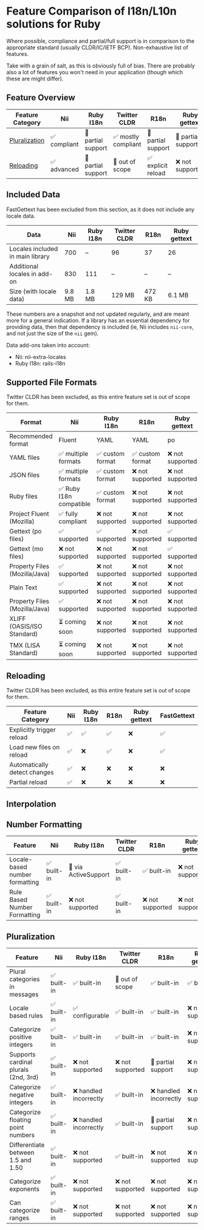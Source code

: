# Feature Comparison of I18n/L10n solutions for Ruby

Where possible, compliance and partial/full support is in comparison to the appropriate standard (usually CLDR/IC/IETF BCP).
Non-exhaustive list of features.

Take with a grain of salt, as this is obviously full of bias. There are probably also a lot of features you won't need in your application (though which these are might differ).

## Feature Overview

 Feature Category                | Nii               | Ruby I18n             | Twitter CLDR        | R18n               | Ruby gettext      | FastGettext
---------------------------------|-------------------|-----------------------|---------------------|--------------------|-------------------|------------
 [Pluralization](#pluralization) | ✅ compliant      | 🚧 partial support     | ✅ mostly compliant | 🚧 partial support | 🚧 partial support | 🚧 partial support
 [Reloading](#reloading)         | ✅ advanced       | 🚧 partial support     | 🚫 out of scope     | ✅ explicit reload | ❌ not supported   | ✅ explicit reload 

## Included Data

FastGettext has been excluded from this section, as it does not include any locale data.

 Data                             | Nii               | Ruby I18n       | Twitter CLDR        | R18n               | Ruby gettext
----------------------------------|-------------------|-----------------|---------------------|--------------------|----------------
 Locales included in main library | 700               | –               | 96                  | 37                 | 26
 Additional locales in add-on     | 830               | 111             | –                   | –                  | –
 Size (with locale data)          | 9.8 MB            | 1.8 MB          | 129 MB              | 472 KB             | 6.1 MB

These numbers are a snapshot and not updated regularly, and are meant more for a general indication. If a library has an essential dependency for providing data, then that dependency is included (ie, Nii includes `nii-core`, and not just the size of the `nii` gem).

Data add-ons taken into account:
* Nii: nii-extra-locales
* Ruby I18n: rails-i18n

## Supported File Formats

Twitter CLDR has been excluded, as this entire feature set is out of scope for them.

 Format                          | Nii                      | Ruby I18n             | R18n                | Ruby gettext       | FastGettext
---------------------------------|--------------------------|-----------------------|---------------------|--------------------|-------------------
 Recommended format              | Fluent                   | YAML                  | YAML                | po                 | mo
 YAML files                      | ✅ multiple formats      | ✅ custom format       | ✅ custom format    | ❌ not supported   | ✅ custom format
 JSON files                      | ✅ multiple formats      | ✅ custom format       | ❌ not supported    | ❌ not supported   | ❌ not supported
 Ruby files                      | ✅ Ruby I18n compatible  | ✅ custom format       | ❌ not supported    | ❌ not supported   | ❌ not supported
 Project Fluent (Mozilla)        | ✅ fully compliant       | ❌ not supported       | ❌ not supported    | ❌ not supported   | ❌ not supported
 Gettext (po files)              | ✅ supported             | ✅ supported           | ❌ not supported    | ✅ supported       | ✅ supported
 Gettext (mo files)              | ❌ not supported         | ❌ not supported       | ❌ not supported    | ✅ supported       | ✅ supported
 Property Files (Mozilla/Java)   | ✅ supported             | ❌ not supported       | ❌ not supported    | ❌ not supported   | ❌ not supported
 Plain Text                      | ✅ supported             | ❌ not supported       | ❌ not supported    | ❌ not supported   | ❌ not supported
 Property Files (Mozilla/Java)   | ✅ supported             | ❌ not supported       | ❌ not supported    | ❌ not supported   | ❌ not supported
 XLIFF (OASIS/ISO Standard)      | ⏳ coming soon           | ❌ not supported       | ❌ not supported    | ❌ not supported   | ❌ not supported
 TMX (LISA Standard)             | ⏳ coming soon           | ❌ not supported       | ❌ not supported    | ❌ not supported   | ❌ not supported

## Reloading

Twitter CLDR has been excluded, as this entire feature set is out of scope for them.

 Feature Category                | Nii | Ruby I18n | R18n | Ruby gettext | FastGettext
---------------------------------|-----|-----------|------|--------------|------------
 Explicitly trigger reload       | ✅  | ✅         | ✅   | ❌           | ✅
 Load new files on reload        | ✅  | ❌         | ✅   | ❌           | ✅
 Automatically detect changes    | ✅  | ❌         | ❌   | ❌           |  ❌
 Partial reload                  | ✅  | ❌         | ❌   | ❌           |  ❌

## Interpolation


## Number Formatting

 Feature                               | Nii           | Ruby I18n             | Twitter CLDR     | R18n               | Ruby gettext      | FastGettext
---------------------------------------|---------------|-----------------------|------------------|--------------------|-------------------|-------------
 Locale-based number formatting        | ✅ built-in   | 🚧 via ActiveSupport   | ✅ built-in      | ✅ built-in        | ❌ not supported   | ❌ not supported
 Rule Based Number Formatting          | ✅ built-in   | ❌ not supported       | ✅ built-in      | ❌ not supported   | ❌ not supported   | ❌ not supported

## Pluralization

 Feature                              | Nii           | Ruby I18n             | Twitter CLDR     | R18n                  | Ruby gettext      | FastGettext
--------------------------------------|---------------|-----------------------|------------------|-----------------------|-------------------|--------------
 Plural categories in messages        | ✅ built-in   | ✅ built-in            | 🚫 out of scope  | ✅ built-in            | ✅ built-in       | ✅ built-in 
 Locale based rules                   | ✅ built-in   | ✅ configurable        | ✅ built-in      | ✅ built-in            | ❌ not supported  | ❌ not supported
 Categorize positive integers         | ✅ built-in   | ✅ built-in            | ✅ built-in      | ✅ built-in            | ❌ not supported  | ❌ not supported
 Supports cardinal plurals (2nd, 3rd) | ✅ built-in   | ❌ not supported       | ❌ not supported | 🚧 partial support     | ❌ not supported  | ❌ not supported
 Categorize negative integers         | ✅ built-in   | ❌ handled incorrectly | ✅ built-in      | ❌ handled incorrectly | ❌ not supported  | ❌ not supported
 Categorize floating point numbers    | ✅ built-in   | ❌ handled incorrectly | ✅ built-in      | 🚧 partial support     | ❌ not supported  | ❌ not supported
 Differentiate between 1.5 and 1.50   | ✅ built-in   | ❌ not supported       | ✅ built-in      | ❌ not supported       | ❌ not supported  | ❌ not supported
 Categorize exponents                 | ✅ built-in   | ❌ not supported       | ❌ not supported | ❌ not supported       | ❌ not supported  | ❌ not supported
 Can categorize ranges                | ✅ built-in   | ❌ not supported       | ❌ not supported | ❌ not supported       | ❌ not supported  | ❌ not supported


